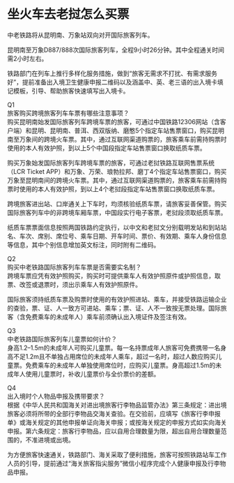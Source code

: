 # 坐火车去老挝怎么买票  
中老铁路将从昆明南、万象站双向对开国际旅客列车。  

昆明南至万象D887/888次国际旅客列车，全程9小时26分钟。其中全程通关时间需2小时左右。  

铁路部门在列车上推行多样化服务措施，做到“旅客无需求不打扰、有需求服务好”，提前准备出入境卫生健康申报二维码以及涵盖中、英、老三语的出入境卡填记模板，引导、帮助旅客快速填写出入境卡。  

Q1  
旅客购买跨境旅客列车车票有哪些注意事项？  
购买昆明南始发国际旅客列车跨境车票的旅客，可通过中国铁路12306网站（含客户端）和昆明、昆明南、普洱、西双版纳、磨憨5个指定车站售票窗口，购买昆明南至万象间的跨境火车票。其中，通过互联网渠道购票的，旅客乘车前需持购票时使用的本人有效护照，到以上5个中国段指定车站售票窗口换取纸质车票。  

购买万象始发国际旅客列车跨境车票的旅客，可通过老挝铁路互联网售票系统（LCR Ticket APP）和万象、万荣、琅勃拉邦、磨丁4个指定车站售票窗口，购买万象至昆明南间的跨境火车票。其中，通过互联网渠道购票的，旅客乘车前需持购票时使用的本人有效护照，到以上4个老挝段指定车站售票窗口换取纸质车票。  

跨境旅客进出站、口岸通关上下车时，均须核验纸质车票，请旅客妥善保管。购买国际旅客列车中的非跨境车厢车票，中国段实行电子客票，老挝段须取纸质车票。  

纸质车票票面信息按照两国铁路约定执行，以中文和老挝文分别载明发站和到站站名、车次、席别、席位号、乘车日期、开车时间、票价、有效期、乘车人身份信息等信息，其中个别信息增加英文标注，同时附有二维码。  

Q2  
购买中老铁路国际旅客列车车票是否需要实名制？  
跨境车票应凭有效护照购买，购买时可提供乘车人有效护照原件或护照信息，取票、改签或退票时，须出示乘车人有效护照原件。  

国际旅客须持纸质车票及购票时使用的有效护照进站、乘车，并接受铁路运输企业的查验，票、证、人一致方可进站、乘车；票、证、人不一致按无票处理。国际旅客（含免费乘车的未成年人）乘车前须确认出入境证件及签注有效。  

Q3  
中老铁路国际旅客列车儿童票如何计价？  
身高1.2–1.5m的未成年人可购买儿童票。每一名持票成年人旅客可免费携带一名身高不足1.2m且不单独占用席位的未成年人乘车，超过一名时，超过人数应购买儿童票。免费乘车的未成年人单独使用席位时，应购买儿童票。身高超过1.5m的未成年人使用儿童票时，补收儿童票价与全价票价的差额。  

Q4  
出入境时个人物品申报及携带要求？  
根据《中华人民共和国海关对进出境旅客行李物品监管办法》第三条规定：进出境旅客必须将所带的全部行李物品交海关查验。在交验前，应填写《旅客行李申报单》或海关规定的其他申报单证向海关申报；或按海关规定的申报方式如实向海关申报。第六条规定：旅客行李物品，应以自用合理数量为限，超出自用合理数量范围的，不准进境或出境。  

为方便旅客快速通关，铁路部门、海关采取了便利措施，旅客可按照铁路站车工作人员的引导，提前通过“海关旅客指尖服务”微信小程序完成个人健康申报及行李物品申报。  
<!-- Last processed: 2025-07-22 03:44:30 -->
